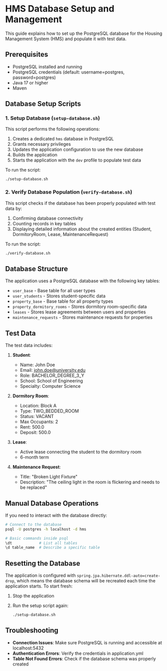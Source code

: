 # HMS Database Setup and Management

This guide explains how to set up the PostgreSQL database for the Housing Management System (HMS) and populate it with test data.

## Prerequisites

- PostgreSQL installed and running
- PostgreSQL credentials (default: username=postgres, password=postgres)
- Java 17 or higher
- Maven

## Database Setup Scripts

### 1. Setup Database (`setup-database.sh`)

This script performs the following operations:

1. Creates a dedicated `hms` database in PostgreSQL
2. Grants necessary privileges
3. Updates the application configuration to use the new database
4. Builds the application
5. Starts the application with the `dev` profile to populate test data

To run the script:

```bash
./setup-database.sh
```

### 2. Verify Database Population (`verify-database.sh`)

This script checks if the database has been properly populated with test data by:

1. Confirming database connectivity
2. Counting records in key tables
3. Displaying detailed information about the created entities (Student, DormitoryRoom, Lease, MaintenanceRequest)

To run the script:

```bash
./verify-database.sh
```

## Database Structure

The application uses a PostgreSQL database with the following key tables:

- `user_base` - Base table for all user types
- `user_students` - Stores student-specific data
- `property_base` - Base table for all property types
- `property_dormitory_rooms` - Stores dormitory room-specific data
- `leases` - Stores lease agreements between users and properties
- `maintenance_requests` - Stores maintenance requests for properties

## Test Data

The test data includes:

1. **Student**:
   - Name: John Doe
   - Email: <john.doe@university.edu>
   - Role: BACHELOR_DEGREE_3_Y
   - School: School of Engineering
   - Specialty: Computer Science

2. **Dormitory Room**:
   - Location: Block A
   - Type: TWO_BEDDED_ROOM
   - Status: VACANT
   - Max Occupants: 2
   - Rent: 500.0
   - Deposit: 500.0

3. **Lease**:
   - Active lease connecting the student to the dormitory room
   - 6-month term

4. **Maintenance Request**:
   - Title: "Broken Light Fixture"
   - Description: "The ceiling light in the room is flickering and needs to be replaced"

## Manual Database Operations

If you need to interact with the database directly:

```bash
# Connect to the database
psql -U postgres -h localhost -d hms

# Basic commands inside psql
\dt            # List all tables
\d table_name  # Describe a specific table
```

## Resetting the Database

The application is configured with `spring.jpa.hibernate.ddl-auto=create-drop`, which means the database schema will be recreated each time the application starts. To start fresh:

1. Stop the application
2. Run the setup script again:

   ```bash
   ./setup-database.sh
   ```

## Troubleshooting

- **Connection Issues**: Make sure PostgreSQL is running and accessible at localhost:5432
- **Authentication Errors**: Verify the credentials in application.yml
- **Table Not Found Errors**: Check if the database schema was properly created
